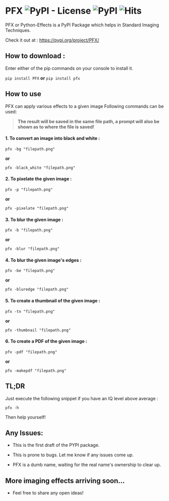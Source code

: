 # PFX ![PyPI - License](https://img.shields.io/pypi/l/PFX) ![PyPI](https://img.shields.io/pypi/v/PFX)  ![Hits](https://hits.seeyoufarm.com/api/count/incr/badge.svg?url=https://github.com/prashanth-up/PFX&title=Python+Repo+Views)

<!-- ![PyPI - Downloads](https://img.shields.io/pypi/dd/PFX) -->

PFX or Python-Effects is a PyPI Package which helps in Standard Imaging Techniques.

Check it out at : https://pypi.org/project/PFX/
## How to download :
Enter either of the pip commands on your console to install it.

`pip install PFX` **or** `pip install pfx`


## How to use
PFX can apply various effects to a given image
Following commands can be used:

> **The result will be saved in the same file path, a prompt will also be shown as to where the file is saved!**



#### 1. To convert an image into black and white :
```
pfx -bg "filepath.png"
```
**or**
```
pfx -black_white "filepath.png"
```

#### 2. To pixelate the given image :
```
pfx -p "filepath.png"
```
**or**
```
pfx -pixelate "filepath.png"
```
#### 3. To blur the given image :
```
pfx -b "filepath.png"
```
**or**
```
pfx -blur "filepath.png"
```
#### 4. To blur the given image's edges :
```
pfx -be "filepath.png"
```
**or**
```
pfx -bluredge "filepath.png"
```
#### 5. To create a thumbnail of the given image :
```
pfx -tn "filepath.png"
```
**or**
```
pfx -thumbnail "filepath.png"
```
#### 6. To create a PDF of the given image :
```
pfx -pdf "filepath.png"
```
**or**
```
pfx -makepdf "filepath.png"
```
## TL;DR 
Just execute the following snippet if you have an IQ level above average :
```
pfx -h
```
Then help yourself!
## Any Issues:
- This is the first draft of the PYPI package.

- This is prone to bugs. Let me know if any issues come up.

- PFX is a dumb name, waiting for the real name's ownership to clear up.
## More imaging effects arriving soon...
- Feel free to share any open ideas!

